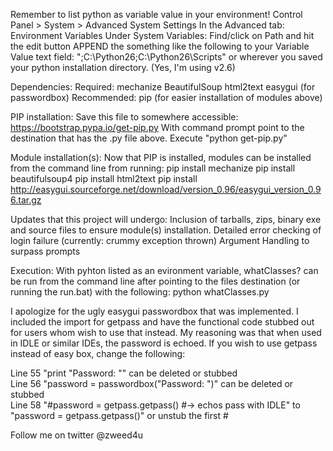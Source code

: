 Remember to list python as variable value in your environment!
	Control Panel > System > Advanced System Settings
	In the Advanced tab: Environment Variables
	Under System Variables: Find/click on Path and hit the edit button 
	APPEND the something like the following to your Variable Value text field: ";C:\Python26;C:\Python26\Scripts" or wherever you saved your python installation directory. (Yes, I'm using v2.6)



Dependencies:
	Required:
		mechanize
		BeautifulSoup
		html2text
		easygui (for passwordbox)
	Recommended:
		pip (for easier installation of modules above)
		



PIP installation:
	Save this file to somewhere accessible: https://bootstrap.pypa.io/get-pip.py
	With command prompt point to the destination that has the .py file above.
	Execute "python get-pip.py"

	
Module installation(s):
	Now that PIP is installed, modules can be installed from the command line from running:
		pip install mechanize
		pip install beautifulsoup4
		pip install html2text 
		pip install http://easygui.sourceforge.net/download/version_0.96/easygui_version_0.96.tar.gz


Updates that this project will undergo:
	Inclusion of tarballs, zips, binary exe and source files to ensure module(s) installation.
	Detailed error checking of login failure (currently: crummy exception thrown)
	Argument Handling to surpass prompts


Execution:
	With pyhton listed as an evironment variable, whatClasses? can be run from the command line after pointing to the files destination (or running the run.bat) with the following:
		python whatClasses.py



I apologize for the ugly easygui passwordbox that was implemented. I included the import for getpass and have the functional code stubbed out for users whom wish to use that instead. My reasoning was that when used in IDLE or similar IDEs, the password is echoed.
If you wish to use getpass instead of easy box, change the following:

Line 55    "print "Password: ""                                           can be deleted or stubbed  
Line 56    "password = passwordbox("Password: ")"                         can be deleted or stubbed  
Line 58	   "#password = getpass.getpass() #-> echos pass with IDLE"       to      "password = getpass.getpass()" or unstub the first #

	
Follow me on twitter @zweed4u
